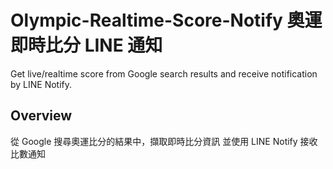 # Olympic-Realtime-Score-Notify 奧運即時比分 LINE 通知
Get live/realtime score from Google search results and receive notification by LINE Notify.

## Overview
從 Google 搜尋奧運比分的結果中，擷取即時比分資訊
並使用 LINE Notify 接收比數通知

